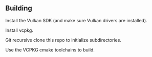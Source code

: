 ## Building

Install the Vulkan SDK (and make sure Vulkan drivers are installed).

Install vcpkg.

Git recursive clone this repo to initialize subdirectories.

Use the VCPKG cmake toolchains to build.

